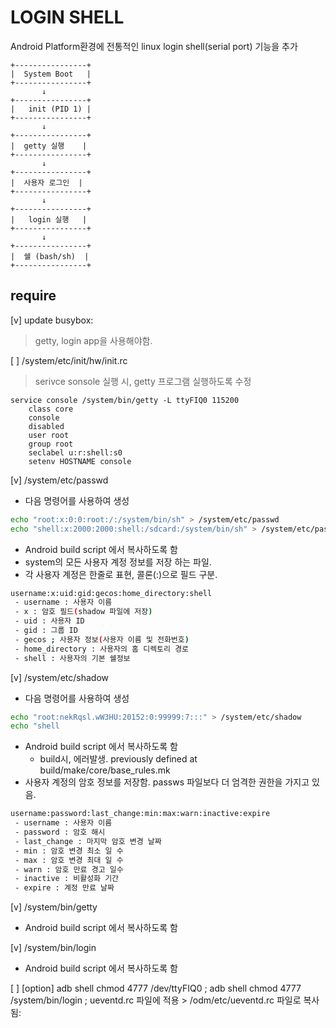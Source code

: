 # LOGIN SHELL

Android Platform환경에 전통적인 linux login shell(serial port) 기능을 추가

```
+----------------+
|  System Boot   |
+----------------+
       ↓
+----------------+
|   init (PID 1) |
+----------------+
       ↓
+----------------+
|  getty 실행    |
+----------------+
       ↓
+----------------+
|  사용자 로그인  |
+----------------+
       ↓
+----------------+
|   login 실행   |
+----------------+
       ↓
+----------------+
|  쉘 (bash/sh)  |
+----------------+

```

## require

[v] update busybox: 
> getty, login app을 사용해야함. 

[ ] /system/etc/init/hw/init.rc
> serivce sonsole 실행 시, getty 프로그램 실행하도록 수정

```
service console /system/bin/getty -L ttyFIQ0 115200 
    class core
    console
    disabled
    user root
    group root
    seclabel u:r:shell:s0
    setenv HOSTNAME console
```

[v] /system/etc/passwd
 - 다음 명령어를 사용하여 생성
```bash
echo "root:x:0:0:root:/:/system/bin/sh" > /system/etc/passwd
echo "shell:x:2000:2000:shell:/sdcard:/system/bin/sh" > /system/etc/passwd
```
 - Android build script 에서 복사하도록 함
 - system의 모든 사용자 계정 정보를 저장 하는 파일. 
 - 각 사용자 계정은 한줄로 표현, 콜론(:)으로 필드 구분. 
```bash
username:x:uid:gid:gecos:home_directory:shell
 - username : 사용자 이름
 - x : 암호 필드(shadow 파일에 저장)
 - uid : 사용자 ID
 - gid : 그룹 ID
 - gecos ; 사용자 정보(사용자 이름 및 전화번호)
 - home_directory : 사용자의 홈 디렉토리 경로
 - shell : 사용자의 기본 쉘정보 
```

[v] /system/etc/shadow
 - 다음 명령어를 사용하여 생성
```bash
echo "root:nekRqsl.wW3HU:20152:0:99999:7:::" > /system/etc/shadow
echo "shell
```
 - Android build script 에서 복사하도록 함
   * build시, 에러발생. previously defined at build/make/core/base_rules.mk
 - 사용자 계정의 암호 정보를 저장함. passws 파일보다 더 엄격한 권한을 가지고 있음. 
```bash
username:password:last_change:min:max:warn:inactive:expire
 - username : 사용자 이름
 - password : 암호 해시
 - last_change : 마지막 암호 변경 날짜
 - min : 암호 변경 최소 일 수
 - max : 암호 변경 최대 일 수
 - warn : 암호 만료 경고 일수
 - inactive : 비활성화 기간
 - expire : 계정 만료 날짜
```

[v] /system/bin/getty
 - Android build script 에서 복사하도록 함

[v] /system/bin/login
 - Android build script 에서 복사하도록 함

[ ] [option] adb shell chmod 4777 /dev/ttyFIQ0 ; adb shell chmod 4777 /system/bin/login  ;
ueventd.rc 파일에 적용 > /odm/etc/ueventd.rc 파일로 복사됨:



